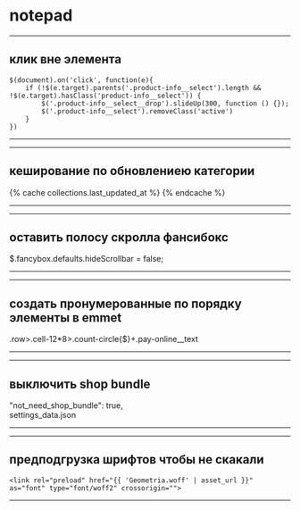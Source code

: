 # notepad
***
клик вне элемента
-----------------------------------
```
$(document).on('click', function(e){
    if (!$(e.target).parents('.product-info__select').length && !$(e.target).hasClass('product-info__select')) {
        $('.product-info__select__drop').slideUp(300, function () {});
        $('.product-info__select').removeClass('active')
    }
})
```
***

***
кеширование по обновлениею категории
-----------------------------------
{% cache collections.last_updated_at %}
{% endcache %}
***

***
оставить полосу скролла фансибокс
-----------------------------------
$.fancybox.defaults.hideScrollbar = false;
***

***
создать пронумерованные по порядку элементы в emmet
-----------------------------------
.row>.cell-12*8>.count-circle{$}+.pay-online__text 
***

***
выключить shop bundle 
-----------------------------------
"not_need_shop_bundle": true,  
settings_data.json  
***

***
предподгрузка шрифтов чтобы не скакали 
-----------------------------------
```
<link rel="preload" href="{{ 'Geometria.woff' | asset_url }}" as="font" type="font/woff2" crossorigin="">  
```
***

